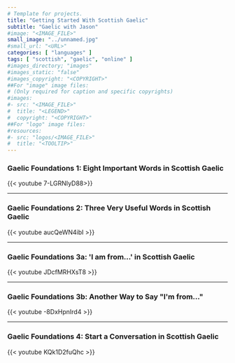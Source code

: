 ```yaml
---
# Template for projects.
title: "Getting Started With Scottish Gaelic"
subtitle: "Gaelic with Jason"
#image: "<IMAGE_FILE>"
small_image: "../unnamed.jpg"
#small_url: "<URL>"
categories: [ "languages" ]
tags: [ "scottish", "gaelic", "online" ]
#images_directory; "images"
#images_static: "false"
#images_copyright: "<COPYRIGHT>"
##For "image" image files:
# (Only required for caption and specific copyrights)
#images:
#- src: "<IMAGE_FILE>"
#  title: "<LEGEND>"
#  copyright: "<COPYRIGHT>"
##For "logo" image files:
#resources:
#- src: "logos/<IMAGE_FILE>"
#  title: "<TOOLTIP>"
---
```


### Gaelic Foundations 1: Eight Important Words in Scottish Gaelic   



{{< youtube 7-LGRNIyD88>}}   

---



### Gaelic Foundations 2: Three Very Useful Words in Scottish Gaelic   


{{< youtube aucQeWN4ibI >}}   

---   
   
### Gaelic Foundations 3a: 'I am from...' in Scottish Gaelic   


{{< youtube JDcfMRHXsT8 >}}   

---  

   
### Gaelic Foundations 3b: Another Way to Say "I'm from..."   


{{< youtube -8DxHpnIrd4 >}}   


---
   

### Gaelic Foundations 4: Start a Conversation in Scottish Gaelic   



{{< youtube KQk1D2fuQhc >}}
